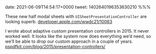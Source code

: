 date: 2021-06-09T14:54:17+0000
tweet: 1402640196353630210
%%%

These new half modal sheets with `UISheetPresentationController` are looking superb. [developer.apple.com/wwdc21/10063](https://developer.apple.com/wwdc21/10063)

I wrote about adaptive custom presentation controllers in 2015. It never worked well. It looks like the system now does everything we’d need, so we’ll be able to drop our custom approach in a couple of years. [pspdfkit.com/blog/2015/presentation-controllers/](https://pspdfkit.com/blog/2015/presentation-controllers/)
